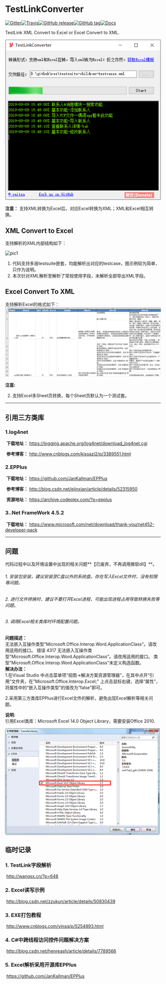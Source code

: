 # TestLinkConverter  

[![Gitter](https://badges.gitter.im/yaitza/TestLinkConverter.svg)](https://gitter.im/yaitza/TestLinkConverter?utm_source=badge&utm_medium=badge&utm_campaign=pr-badge)[![Travis](https://travis-ci.org/yaitza/TestLinkConverter.svg?branch=master)](https://travis-ci.org/yaitza/TestLinkConverter)[![GitHub release](https://img.shields.io/github/release/yaitza/TestLinkConverter.svg)](https://github.com/yaitza/TestLinkConverter/releases)[![GitHub tag](https://img.shields.io/github/tag/yaitza/TestLinkConverter.svg)](https://github.com/yaitza/TestLinkConverter/tags)[![Docs](https://img.shields.io/badge/Docs-Chinese-blue.svg)](https://yaitza.github.io/2017-05-21-CSharp-TestLink)

TestLink XML Convert to Excel or Excel Convert to XML.  

![pic4](/Resource/Image/pic4.png)

**注意：** 支持XML转换为Excel后，对应Excel转换为XML；XML和Excel相互转换。

## XML Convert to Excel

支持解析的XML内部结构如下：

![pic1](/Resource/Image/pic1.png)

1. 代码支持多层testsuite嵌套，均能解析出对应的testcase，图示例较为简单，只作为说明。
2. 本次针对XML解析至解析了常规使用字段，未解析全部导出XML字段。

## Excel Convert To XML

支持解析Excel的格式如下：
![pic3](/Resource/Image/pic3.png)

**注意:**   

2. 支持Excel多Sheet页转换，每个Sheet页默认为一个测试套。

---
## 引用三方类库
### 1.log4net
​	**下载地址：**  <https://logging.apache.org/log4net/download_log4net.cgi>

​	**参考博客：**  <http://www.cnblogs.com/kissazi2/p/3389551.html>

### 2.EPPlus
​	**下载地址：**  <https://github.com/JanKallman/EPPlus>  

​	**参考博客：**  <http://blog.csdn.net/ejinxian/article/details/52315950>

​	**资源地址：**  <https://archive.codeplex.com/?p=epplus>

### 3..Net FrameWork 4.5.2  
​	**下载地址：**	<https://www.microsoft.com/net/download/thank-you/net452-developer-pack>  

---
## 问题  
代码过程中以及环境设置中出现的相关问题**【已废弃，不再调用微软dll】**。
###### 1. 安装包安装，建议安装至C盘以外的系统盘。存在写入Excel文件时，没有权限等问题。    

###### 2. 进行文件转换时，建议不要打开Excel进程，可能出现进程占用导致转换失败等问题。  

###### 3. 调用Excel相关类库时环境配置问题。
**问题描述：**  
无法嵌入互操作类型“Microsoft.Office.Interop.Word.ApplicationClass”。请改用适用的接口。
错误 4317 无法嵌入互操作类型“Microsoft.Office.Interop.Word.ApplicationClass”。请改用适用的接口。
类型“Microsoft.Office.Interop.Word.ApplicationClass”未定义构造函数。  
**解决办法：**  
1.在Visual Studio 中点击菜单项“视图->解决方案资源管理器”，在其中点开“引用”文件夹，在"Microsoft.Office.Interop.Excel;" 上点击鼠标右键，选择“属性”，将属性中的“嵌入互操作类型”的值改为“false”即可。  

2.采用第三方类库EPPlus进行Excel文件的解析，避免出现Excel解析等相关问题。  

**说明:**  
引用Excel类库：Microsoft Excel 14.0 Object Library，需要安装Office 2010.    

![pic2](/Resource/Image/pic2.png)

## 临时记录
### 1. TestLink字段解析
​	http://wangsx.cn/?p=648

### 2. Excel读写示例 
​	http://blog.csdn.net/zzukun/article/details/50830439

### 3. EXE打包教程  
​	http://www.cnblogs.com/yinsq/p/5254893.html

### 4. C#中跨线程访问控件问题解决方案  
​	http://blog.csdn.net/henreash/article/details/7789566

### 5. Excel解析采用开源库EPPlus  
​	https://github.com/JanKallman/EPPlus

